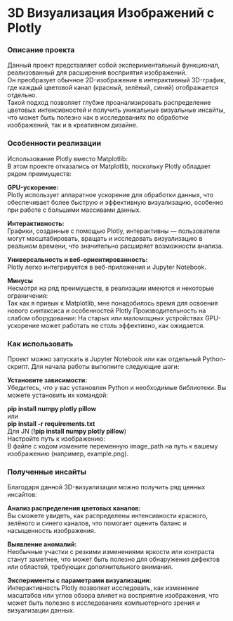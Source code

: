 # 3D Визуализация Изображений с Plotly

### Описание проекта

Данный проект представляет собой экспериментальный функционал, реализованный для расширения восприятия изображений.   
Он преобразует обычное 2D-изображение в интерактивный 3D-график, где каждый цветовой канал (красный, зелёный, синий) отображается отдельно.  
Такой подход позволяет глубже проанализировать распределение цветовых интенсивностей и получить уникальные визуальные инсайты, что может быть полезно как в исследованиях по обработке изображений, так и в креативном дизайне. 

### Особенности реализации
Использование Plotly вместо Matplotlib:  
В этом проекте отказались от Matplotlib, поскольку Plotly обладает рядом преимуществ:  

**GPU-ускорение:**  
Plotly использует аппаратное ускорение для обработки данных, что обеспечивает более быструю и эффективную визуализацию, особенно при работе с большими массивами данных.  

**Интерактивность:**  
Графики, созданные с помощью Plotly, интерактивны — пользователи могут масштабировать, вращать и исследовать визуализацию в реальном времени, что значительно расширяет возможности анализа. 

**Универсальность и веб-ориентированность:**  
Plotly легко интегрируется в веб-приложения и Jupyter Notebook. 

**Минусы**  
Несмотря на ряд преимуществ, в реализации имеются и некоторые ограничения:  
Так как я привык к Matplotlib, мне понадобилось время для освоения нового синтаксиса и особенностей Plotly 
Производительность на слабом оборудовании: На старых или маломощных устройствах GPU-ускорение может работать не столь эффективно, как ожидается.  

### Как использовать   
Проект можно запускать в Jupyter Notebook или как отдельный Python-скрипт. Для начала работы выполните следующие шаги:  

**Установите зависимости:**  
Убедитесь, что у вас установлен Python и необходимые библиотеки. Вы можете установить их командой:  

**pip install numpy plotly pillow**  
или  
**pip install -r requirements.txt**  
Для JN (**!pip install numpy plotly pillow**)  
Настройте путь к изображению:   
В файле с кодом измените переменную image_path на путь к вашему изображению (например, example.png).  

### Полученные инсайты  
Благодаря данной 3D-визуализации можно получить ряд ценных инсайтов:  

**Анализ распределения цветовых каналов:**  
Вы сможете увидеть, как распределены интенсивности красного, зелёного и синего каналов, что помогает оценить баланс и насыщенность изображения.  

**Выявление аномалий:**  
Необычные участки с резкими изменениями яркости или контраста станут заметнее, что может быть полезно для обнаружения дефектов или областей, требующих дополнительного внимания. 

**Эксперименты с параметрами визуализации:**    
Интерактивность Plotly позволяет исследовать, как изменение масштабов или углов обзора влияет на восприятие изображения, что может быть полезно в исследованиях компьютерного зрения и визуализации данных.  
